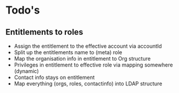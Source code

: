 # Todo's

## Entitlements to roles

-   Assign the entitlement to the effective account via accountId
-   Split up the entitlements name to (meta) role
-   Map the organisation info in entitlement to Org structure
-   Privileges in entitlement to effective role via mapping somewhere (dynamic)
-   Contact info stays on entitlement
-   Map everything (orgs, roles, contactinfo) into LDAP structure
